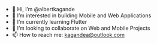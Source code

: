 - 👋 Hi, I’m @albertkagande
- 👀 I’m interested in building Mobile and Web Applications
- 🌱 I’m currently learning Flutter 
- 💞️ I’m looking to collaborate on Web and Mobile Projects
- 📫 How to reach me: kagandea@outlook.com

<!---
albertkagande/albertkagande is a ✨ special ✨ repository because its `README.md` (this file) appears on your GitHub profile.
You can click the Preview link to take a look at your changes.
--->
